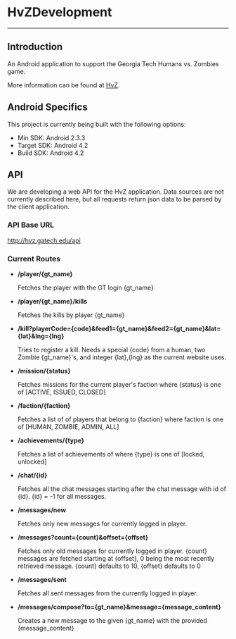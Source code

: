HvZDevelopment
==============
- - -

Introduction
------------
An Android application to support the Georgia Tech Humans vs. Zombies game.

More information can be found at [HvZ](https://hvz.gatech.edu).

Android Specifics
-------------
This project is currently being built with the following options:

* Min SDK: Android 2.3.3
* Target SDK: Android 4.2
* Build SDK: Android 4.2

API
-------------
We are developing a web API for the HvZ application.
Data sources are not currently described here, but all requests return json data to be
parsed by the client application.

### API Base URL ###
http://hvz.gatech.edu/api

### Current Routes ###
* **/player/{gt_name}**

    Fetches the player with the GT login {gt_name}
    
* **/player/{gt_name}/kills**

    Fetches the kills by player {gt_name}
    
* **/kill?playerCode={code}&feed1={gt_name}&feed2={gt_name}&lat={lat}&lng={lng}**

    Tries to register a kill.  Needs a special {code} from a human, two Zombie {gt_name}'s, and integer {lat},{lng} as the current website uses.

* **/mission/{status}**

    Fetches missions for the current player's faction where {status} is one of [ACTIVE, ISSUED, CLOSED]
    
* **/faction/{faction}**

    Fetches a list of of players that belong to {faction} where faction is one of [HUMAN, ZOMBIE, ADMIN, ALL]
    
* **/achievements/{type}**

    Fetches a list of achievements of where {type} is one of [locked, unlocked]
    
* **/chat/{id}**

    Fetches all the chat messages starting after the chat message with id of {id}.  {id} = -1 for all messages.
    
* **/messages/new**

    Fetches only new messages for currently logged in player.

* **/messages?count={count}&offset={offset}**

    Fetches only old messages for currently logged in player.  {count} messages are fetched starting at {offset}, 0 being the most recently retrieved message.
    {count} defaults to 10, {offset} defaults to 0

* **/messages/sent**

    Fetches all sent messages from the currently logged in player.

* **/messages/compose?to={gt_name}&message={message_content}**

    Creates a new message to the given {gt_name} with the provided {message_content}
